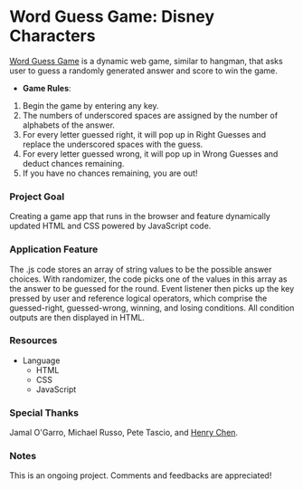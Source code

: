 # Word Guess Game: Disney Characters
[Word Guess Game](https://hojungt.github.io/Word-Guess-Game/) is a dynamic web game, similar to hangman, that asks user to guess a randomly generated answer and score to win the game.

-  __Game Rules__:
1. Begin the game by entering any key.
2. The numbers of underscored spaces are assigned by the number of alphabets of the answer.
3. For every letter guessed right, it will pop up in Right Guesses and replace the underscored spaces with the guess.
4. For every letter guessed wrong, it will pop up in Wrong Guesses and deduct chances remaining.
5. If you have no chances remaining, you are out!

### Project Goal
Creating a game app that runs in the browser and feature dynamically updated HTML and CSS powered by JavaScript code.

### Application Feature
The .js code stores an array of string values to be the possible answer choices. With randomizer, the code picks one of the values in this array as the answer to be guessed for the round. Event listener then picks up the key pressed by user and reference logical operators, which comprise the guessed-right, guessed-wrong, winning, and losing conditions. All condition outputs are then displayed in HTML. 


### Resources
- Language
    - HTML
    - CSS
    - JavaScript

### Special Thanks
Jamal O'Garro, Michael Russo, Pete Tascio, and [Henry Chen](https://github.com/hchen651).

### Notes
This is an ongoing project. Comments and feedbacks are appreciated!